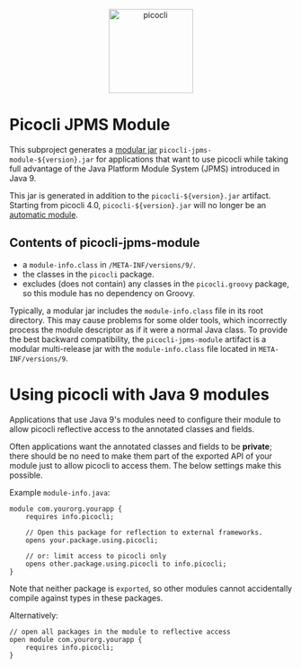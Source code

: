 <p align="center"><img src="https://picocli.info/images/logo/horizontal-400x150.png" alt="picocli" height="150px"></p>

# Picocli JPMS Module

This subproject generates a [modular jar](https://openjdk.java.net/projects/jigsaw/spec/sotms/#module-artifacts) `picocli-jpms-module-${version}.jar` for applications that want to use picocli while taking full advantage of the Java Platform Module System (JPMS) introduced in Java 9.

This jar is generated in addition to the `picocli-${version}.jar` artifact. Starting from picocli 4.0, `picocli-${version}.jar` will no longer be an [automatic module](https://openjdk.java.net/projects/jigsaw/spec/sotms/#automatic-modules).

## Contents of picocli-jpms-module

* a `module-info.class` in `/META-INF/versions/9/`.
* the classes in the `picocli` package.
* excludes (does not contain) any classes in the `picocli.groovy` package, so this module has no dependency on Groovy.

Typically, a modular jar includes the `module-info.class` file in its root directory. This may cause problems for some older tools, which incorrectly process the module descriptor as if it were a normal Java class. To provide the best backward compatibility, the `picocli-jpms-module` artifact is a modular multi-release jar with the `module-info.class` file located in `META-INF/versions/9`.


# Using picocli with Java 9 modules

Applications that use Java 9's modules need to configure their module to allow picocli reflective access to the annotated classes and fields. 

Often applications want the annotated classes and fields to be **private**; there should be no need to make them part of the exported API of your module just to allow picocli to access them. The below settings make this possible. 

Example `module-info.java`:
```
module com.yourorg.yourapp {
    requires info.picocli;

    // Open this package for reflection to external frameworks.
    opens your.package.using.picocli;

    // or: limit access to picocli only
    opens other.package.using.picocli to info.picocli;
}
```
Note that neither package is `exported`, so other modules cannot accidentally compile against types in these packages.

Alternatively:
```
// open all packages in the module to reflective access
open module com.yourorg.yourapp {
    requires info.picocli;
}
```